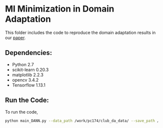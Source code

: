 # MI Minimization in Domain Adaptation

This folder includes the code to reproduce the domain adaptation results in our [paper](https://arxiv.org/abs/2006.12013).


## Dependencies:
* Python 2.7
* scikit-learn 0.20.3
* matplotlib 2.2.3
* opencv 3.4.2
* Tensorflow 1.13.1


## Run the Code:

To run the code,
```bash
python main_DANN.py --data_path /work/pc174/club_da_data/ --save_path /work/pc174/tmp/ --source mnist --target svhn
```